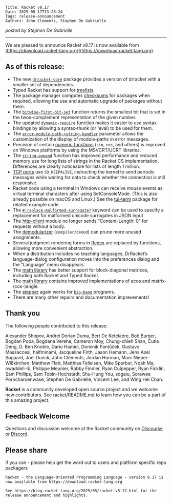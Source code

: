     Title: Racket v8.17
    Date: 2025-05-17T13:28:24
    Tags: release-announcement
    Authors: John Clements, Stephen De Gabrielle


*posted by Stephen De Gabrielle*



----------------------------------------------------------------------

We are pleased to announce Racket v8.17 is now available from [https://download.racket-lang.org/](https://download.racket-lang.org).

## As of this release:

- The new [`drracket-core`](https://github.com/racket/drracket/commit/ae16d6bc6e00a9498313cff035537ac98ef71194) package provides a version of drracket with a smaller set of dependencies.
- Typed Racket has support for [treelists](https://docs.racket-lang.org/reference/treelist.html).
- The package manager computes [checksums](https://docs.racket-lang.org/pkg/Package_Concepts.html) for packages when required, allowing the use and automatic upgrade of packages without them.
- The [`bitwise-first-bit-set`](https://docs.racket-lang.org/reference/generic-numbers.html#%28def._%28%28quote._~23~25kernel%29._bitwise-first-bit-set%29%29) function returns the smallest bit that is set in the twos-complement representation of the given number.
- The updated [`dynamic-require`](https://docs.racket-lang.org/reference/Module_Names_and_Loading.html#%28def._%28%28quote._~23~25kernel%29._dynamic-require%29%29) function makes it easier to use syntax bindings by allowing a syntax-thunk (or 'eval) to be used for them.
- The [`error-module-path->string-handler`](https://docs.racket-lang.org/reference/exns.html#%28def._%28%28quote._~23~25kernel%29._error-module-path-~3estring-handler%29%29) parameter allows the customization of the display of module-paths in error messages.
- Precision of certain [numeric functions](https://docs.racket-lang.org/reference/generic-numbers.html) (`sin`, `cos`, and others) is improved on Windows platforms by using the MSVCRT/UCRT libraries.
- The [`string-append`](https://docs.racket-lang.org/reference/strings.html#%28def._%28%28quote._~23~25kernel%29._string-append%29%29) function has improved performance and reduced memory use for long lists of strings in the Racket CS implementation. Differences are clearly noticeable for lists of length 1 million.
- [TCP ports](https://docs.racket-lang.org/reference/tcp.html) use `SO_KEEPALIVE`, instructing the kernel to send periodic messages while waiting for data to check whether the connection is still responsive.
- Racket code using a terminal in Windows can receive mouse events as virtual terminal characters after using SetConsoleMode. (This is also already possible on macOS and Linux.) See the [tui-term](https://docs.racket-lang.org/tui-term/index.html) package for related example code.
- The [`#:replace-malformed-surrogate?`](https://docs.racket-lang.org/json/index.html#%28part._.Parsing_.J.S.O.N_.Text_into_.J.S-.Expressions%29) keyword can be used to specify a replacement for malformed unicode surrogates in JSON input
- The [http-client](https://docs.racket-lang.org/http-client/index.html) module no longer sends "Content-Length: 0" for requests without a body.
- The [demodularizer](https://docs.racket-lang.org/raco/demod.html) (`compiler/demod`) can prune more unused assignments.
- Several judgment rendering forms in [Redex](https://docs.racket-lang.org/redex/index.html) are replaced by functions, allowing more convenient abstraction.
- When a distribution includes no teaching languages, DrRacket’s language-dialog configuration moves into the preferences dialog and the “Language” menu disappears.
- The [math library](https://docs.racket-lang.org/math/index.html) has better support for block-diagonal matrices, including both Racket and Typed Racket.
- The [math library](https://docs.racket-lang.org/math/index.html) contains improved implementations of acos and matrix-(cos-)angle.
- The [stepper](https://docs.racket-lang.org/stepper/index.html) again works for [`big-bang`](https://docs.racket-lang.org/teachpack/2htdpuniverse.html#(part._world._interactive)) programs.
- There are many other repairs and documentation imprevements!

## Thank you

The following people contributed to this release:

Alexander Shopov, Andrei Dorian Duma, Bert De Ketelaere, Bob Burger,
Bogdan Popa, Bogdana Vereha, Cameron Moy, Chung-chieh Shan, Cutie
Deng, D. Ben Knoble, Dario Hamidi, Dominik Pantůček, Gustavo
Massaccesi, halfminami, Jacqueline Firth, Jason Hemann, Jens Axel
Søgaard, Joel Dueck, John Clements, Jordan Harman, Marc
Nieper-Wißkirchen, Matthew Flatt, Matthias Felleisen, Mike Sperber,
Noah Ma, owaddell-ib, Philippe Meunier, Robby Findler, Ryan
Culpepper, Ryan Ficklin, Sam Phillips, Sam Tobin-Hochstadt, Shu-Hung
You, sogaiu, Sorawee Porncharoenwase, Stephen De Gabrielle, Vincent
Lee, and Wing Hei Chan.

**Racket** is a community developed open source project and we welcome new contributors. See [racket/README.md](https://github.com/racket/racket/blob/master/README.md#contributing)
to learn how you can be a part of this amazing project.

## Feedback Welcome

Questions and discussion welcome at the Racket community on [Discourse](https://racket.discourse.group/invites/VxkBcXY7yL) or
[Discord](https://discord.gg/6Zq8sH5).

## Please share

If you can  - please help get the word out to users and platform specific repo packagers
```
Racket - the Language-Oriented Programming Language - version 8.17 is now available from https://download.racket-lang.org

See https://blog.racket-lang.org/2025/05/racket-v8-17.html for the release announcement and highlights.
```
